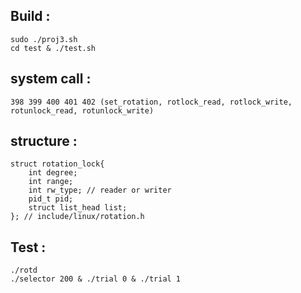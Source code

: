 ## Build :
    sudo ./proj3.sh
    cd test & ./test.sh

##  system call : 
    398 399 400 401 402 (set_rotation, rotlock_read, rotlock_write, rotunlock_read, rotunlock_write)


##  structure :
    struct rotation_lock{
        int degree;
        int range;
        int rw_type; // reader or writer
        pid_t pid;
        struct list_head list;
    }; // include/linux/rotation.h


## Test :
    ./rotd
    ./selector 200 & ./trial 0 & ./trial 1
